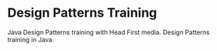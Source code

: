 # Design Patterns Training
Java Design Patterns training with Head First media.
Design Patterns training in Java.
